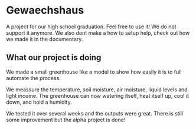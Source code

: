 # Gewaechshaus

A project for our high school graduation. Feel free to use it!
We do not support it anymore. We also dont make a how to setup help, check out how we made it in the documentary.

## What our project is doing
We made a small greenhouse like a model to show how easily it is to full automate the process.

We meassure the temperature, soil moisture, air moisture, liquid levels and light income.
The greenhouse can now watering itself, heat itself up, cool it down, and hold a humidity.

We tested it over several weeks and the outputs were great. There is still some improvement but the alpha project is done!
